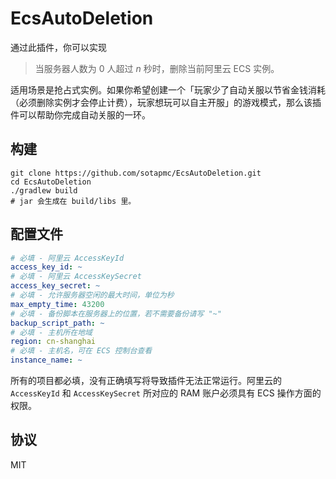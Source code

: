 # EcsAutoDeletion

通过此插件，你可以实现

> 当服务器人数为 0 人超过 *n* 秒时，删除当前阿里云 ECS 实例。

适用场景是抢占式实例。如果你希望创建一个「玩家少了自动关服以节省金钱消耗（必须删除实例才会停止计费），玩家想玩可以自主开服」的游戏模式，那么该插件可以帮助你完成自动关服的一环。

## 构建

```shell
git clone https://github.com/sotapmc/EcsAutoDeletion.git
cd EcsAutoDeletion
./gradlew build
# jar 会生成在 build/libs 里。
```

## 配置文件

```yml
# 必填 - 阿里云 AccessKeyId
access_key_id: ~
# 必填 - 阿里云 AccessKeySecret
access_key_secret: ~
# 必填 - 允许服务器空闲的最大时间，单位为秒
max_empty_time: 43200
# 必填 - 备份脚本在服务器上的位置，若不需要备份请写 "~"
backup_script_path: ~
# 必填 - 主机所在地域
region: cn-shanghai
# 必填 - 主机名，可在 ECS 控制台查看
instance_name: ~
```

所有的项目都必填，没有正确填写将导致插件无法正常运行。阿里云的 `AccessKeyId` 和 `AccessKeySecret` 所对应的 RAM 账户必须具有 ECS 操作方面的权限。

## 协议

MIT
